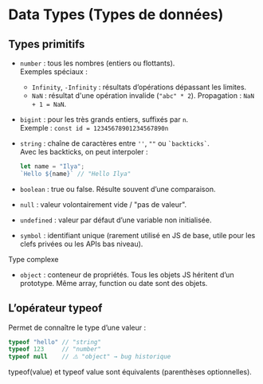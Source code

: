 # Data Types (Types de données)

## Types primitifs

- `number` : tous les nombres (entiers ou flottants).  
  Exemples spéciaux :
  - `Infinity`, `-Infinity` : résultats d’opérations dépassant les limites.
  - `NaN` : résultat d'une opération invalide (`"abc" * 2`). Propagation : `NaN + 1 = NaN`.

- `bigint` : pour les très grands entiers, suffixés par `n`.  
  Exemple : `const id = 12345678901234567890n`

- `string` : chaîne de caractères entre `''`, `""` ou `` `backticks` ``.  
  Avec les backticks, on peut interpoler :  
  ```js
  let name = "Ilya";
  `Hello ${name}` // "Hello Ilya"
  ```

- `boolean` : true ou false. Résulte souvent d’une comparaison.

- `null` : valeur volontairement vide / "pas de valeur".

- `undefined` : valeur par défaut d’une variable non initialisée.

- `symbol` : identifiant unique (rarement utilisé en JS de base, utile pour les clefs privées ou les APIs bas niveau).

Type complexe

- `object` : conteneur de propriétés. Tous les objets JS héritent d’un prototype. Même array, function ou date sont des objets.


## L’opérateur typeof

Permet de connaître le type d’une valeur :

 ```js
typeof "hello" // "string"
typeof 123     // "number"
typeof null    // ⚠️ "object" → bug historique
```

typeof(value) et typeof value sont équivalents (parenthèses optionnelles).